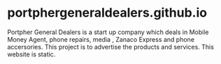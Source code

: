# portphergeneraldealers.github.io
 Portpher General Dealers is a start up company which deals in Mobile Money Agent, phone repairs, media , Zanaco Express and phone accersories. This project is to advertise the products and services. This website is static.
